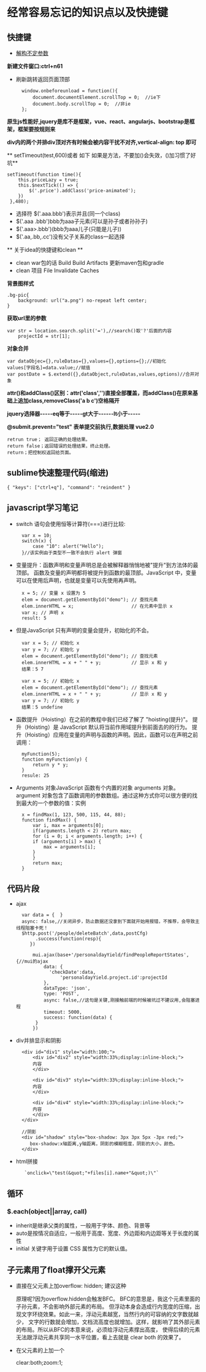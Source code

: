 # 经常容易忘记的知识点以及快捷键 #

## 快捷键 ##

* [解构不定参数](http://www.infoq.com/cn/articles/es6-in-depth-destructuring/ "解构不定参数")

**新建文件窗口:ctrl+n61**

- 刷新跳转返回页面顶部

		window.onbeforeunload = function(){
		    document.documentElement.scrollTop = 0;  //ie下
		    document.body.scrollTop = 0;  //非ie
		};

**原生js性能好,jquery是库不是框架，vue、react、angularjs、bootstrap是框架，框架要按规则来**

**div内的两个并排div顶对齐有时候会被内容干扰不对齐,vertical-align: top 即可**

** setTimeout(test,600)或者  如下  如果是方法，不要加()会失效，()加习惯了好坑**

	setTimeout(function time(){
		this.priceLazy = true;
		this.$nextTick(() => {
		    $('.price').addClass('price-animated');
		})
	 },480);

- 选择符 $('.aaa.bbb')表示并且(同一个class)    
- $('.aaa .bbb')bbb为aaa子元素(可以是孙子或者孙孙子)  
- $('.aaa>.bbb')(bbb为aaa儿子(只能是儿子))
- $('.aa,.bb,.cc')没有父子关系的class一起选择

** 关于idea的快捷键和clean **

- clean war包的话 Build Build Artifacts 更新maven包和gradle
- clean 项目 File Invalidate Caches
 
**背景图样式**

	.bg-pic{
		background: url("a.png") no-repeat left center;
	}

**获取url里的参数**

	var str = location.search.split('='),//search()取'?'后面的内容
	    projectId = str[1];

**对象合并**

	var dataObjec={},ruleDatas={},values={},options={};//初始化
	values[字段名]=data.value;//赋值
	var postDate = $.extend({},dataObject,ruleDatas,values,options)//合并对象

**attr()和addClass()区别：attr('class','')直接全部覆盖，而addClass()在原来基础上追加class,removeClass('a b c')空格隔开**

**jquery选择器-----eq等于-----gt大于------lt小于-----**

**@submit.prevent="test" 表单提交前执行,数据处理 vue2.0**

	retrun true； 返回正确的处理结果。
	return false；返回错误的处理结果，终止处理。
	return；把控制权返回给页面。

## sublime快速整理代码(缩进) ##

	{ "keys": ["ctrl+q"], "command": "reindent" }

## javascript学习笔记 ##

- switch 语句会使用恒等计算符(===)进行比较:

		var x = 10;
		switch(x) {
		    case "10": alert("Hello");
		}//该实例由于类型不一致不会执行 alert 弹窗

- 变量提升：函数声明和变量声明总是会被解释器悄悄地被"提升"到方法体的最顶部。
函数及变量的声明都将被提升到函数的最顶部。JavaScript 中，变量可以在使用后声明，也就是变量可以先使用再声明。

		x = 5; // 变量 x 设置为 5		
		elem = document.getElementById("demo"); // 查找元素 
		elem.innerHTML = x;                     // 在元素中显示 x		
		var x; // 声明 x
		result: 5
	
- 但是JavaScript 只有声明的变量会提升，初始化的不会。

		var x = 5; // 初始化 x
		var y = 7; // 初始化 y
		elem = document.getElementById("demo"); // 查找元素 
		elem.innerHTML = x + " " + y;           // 显示 x 和 y
		结果：5 7

		var x = 5; // 初始化 x
		elem = document.getElementById("demo"); // 查找元素 
		elem.innerHTML = x + " " + y;           // 显示 x 和 y
		var y = 7; // 初始化 y
		结果：5 undefine
	
- 函数提升（Hoisting）在之前的教程中我们已经了解了 "hoisting(提升)"。
提升（Hoisting）是 JavaScript 默认将当前作用域提升到前面去的的行为。
提升（Hoisting）应用在变量的声明与函数的声明。因此，函数可以在声明之前调用：

		myFunction(5);
		function myFunction(y) {
		    return y * y;
		}
		resule: 25
		
- Arguments 对象JavaScript 函数有个内置的对象 arguments 对象。argument 对象包含了函数调用的参数数组。通过这种方式你可以很方便的找到最大的一个参数的值：实例

		x = findMax(1, 123, 500, 115, 44, 88); 
		function findMax() {
		    var i, max = arguments[0];
		    if(arguments.length < 2) return max;
		    for (i = 0; i < arguments.length; i++) {
			if (arguments[i] > max) {
			    max = arguments[i];
			}
		    }
		    return max;
		}

## 代码片段 ##
- ajax

		var data = {  }
		async: false,//关闭异步，防止数据还没拿到下面就开始用报错，不推荐，会导致主线程阻塞卡死！
		$http.post('/people/deleteBatch',data,postCfg)
		     .success(function(resp){
		   })

			mui.ajax(base+'/personaldayYield/findPeopleReportStates', {//mui的ajax
				data: {
				  'checkDate':data,
			          'personaldayYield.project.id':projectId
				},
				dataType: 'json',
				type: 'POST',
				async: false,//这句是关键,刚接触前端的时候被坑过不建议用,会阻塞进程
				timeout: 5000,
				success: function(data) {  
			 }
		    })

- div并排显示和阴影
 		
		<div id="div1" style="width:100;">
			<div id="div2" style="width:33%;display:inline-block;">
			内容
			</div>

			<div id="div3" style="width:33%;display:inline-block;">
			内容
			</div>

			<div id="div4" style="width:33%;display:inline-block;">
			内容
			</div>
		</div>

		//阴影
		<div id="shadow" style="box-shadow: 3px 3px 5px -3px red;">
		   box-shadow:x轴距离,y轴距离，阴影的模糊程度，阴影的大小，颜色。
		</div>
	
- html拼接

		 `onclick=\"test(&quot;"+files[i].name+"&quot;)\"`

## 循环 ##

### $.each(object||array, call)

- inherit是继承父类的属性，一般用于字体、颜色、背景等
- auto是按情况自适应，一般用于高度、宽度、外边距和内边距等关于长度的属性
- initial 关键字用于设置 CSS 属性为它的默认值。

## 子元素用了float撑开父元素 ##

- 直接在父元素上加overflow: hidden; 建议这种

	原理呢?因为overflow.hidden会触发BFC。 BFC的意思是，我这个元素里面的子孙元素，不会影响外部元素的布局。
	但浮动本身会造成行内宽度的压缩，出现文字环绕效果。如此一来，浮动元素越宽，当然行内的可容纳的文字数就越少，
	文字的行数就会增加，文档流高度也就增加。这样，就影响了其外部元素的布局。所以从BFC的本意来说，必须给浮动元素撑出高度，
	使得后续的元素无法跟浮动元素共享同一水平位置，看上去就是 clear both 的效果了。

- 在父元素的</div>上加一个<div> clear:both;zoom:1;

